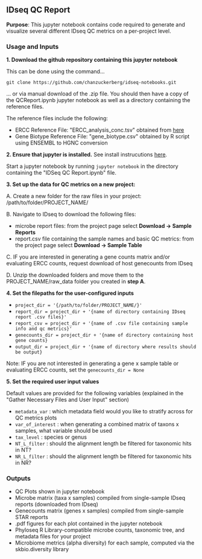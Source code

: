 ## IDseq QC Report

**Purpose**: This jupyter notebook contains code required to generate and visualize several different IDseq QC metrics on a per-project level.

### Usage and Inputs

**1. Download the github repository containing this jupyter notebook**

This can be done using the command...

`git clone https://github.com/chanzuckerberg/idseq-notebooks.git` 

... or via manual download of the .zip file. You should then have a copy of the QCReport.ipynb jupyter notebook as well as a directory containing the reference files.

The reference files include the following:

- ERCC Reference File: "ERCC_analysis_conc.tsv" obtained from [here](https://github.com/chanzuckerberg/idseq-web/blob/master/app/lib/ercc_data.csv)
- Gene Biotype Reference File: "gene_biotype.csv" obtained by R script using ENSEMBL to HGNC conversion



**2. Ensure that jupyter is installed.** See install instrucutions [here](https://test-jupyter.readthedocs.io/en/latest/install.html).

Start a jupyter notebook by running `jupyter notebook` in the directory containing the "IDSeq QC Report.ipynb" file.


**3. Set up the data for QC metrics on a new project:** 

A. Create a new folder for the raw files in your project: /path/to/folder/PROJECT_NAME/

B. Navigate to IDseq to download the following files:
        
- microbe report files: from the project page select **Download -> Sample Reports**
- report.csv file containing the sample names and basic QC metrics: from the project page select **Download -> Sample Table**
            
C. IF you are interested in generating a gene counts matrix and/or evaluating ERCC counts, request download of host genecounts from IDseq

D. Unzip the downloaded folders and move them to the PROJECT_NAME/raw_data folder you created in **step A**.
        

**4. Set the filepaths for the user-configured inputs**
* `project_dir = '{/path/to/folder/PROJECT_NAME/}'`
* `report_dir = project_dir + '{name of directory containing IDseq report .csv files}'`
* `report_csv = project_dir + '{name of .csv file containing sample info and qc metrics}'`
* `genecounts_dir = project_dir + '{name of directory containing host gene counts}`
* `output_dir = project_dir + '{name of directory where results should be output}`

Note: IF you are not interested in generating a gene x sample table or evaluating ERCC counts, set the `genecounts_dir = None`

**5. Set the required user input values**

Default values are provided for the following variables (explained in the "Gather Necessary Files and User Input" section)
* `metadata_var`  :  which metadata field would you like to stratify across for QC metrics plots
* `var_of_interest`  :  when generating a combined matrix of taxons x samples, what variable should be used 
* `tax_level`  :  species or genus
* `NT_L_filter`  :  should the alignment length be filtered for taxonomic hits in NT?
* `NR_L_filter`  :  should the alignment length be filtered for taxonomic hits in NR?


### Outputs
* QC Plots shown in jupyter notebook
* Microbe matrix (taxa x samples) compiled from single-sample IDseq reports (downloaded from IDseq)
* Genecounts matrix (genes x samples) compiled from single-sample STAR reports 
* .pdf figures for each plot contained in the jupyter notebook
* Phyloseq R Library-compatible microbe counts, taxonomic tree, and metadata files for your project
* Microbiome metrics (alpha diversity) for each sample, computed via the skbio.diversity library

